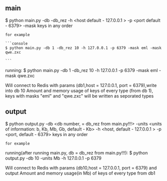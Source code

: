 ## main

$ python main.py -db <db number> -db_rez <db to write rezult number> -h <host default - 127.0.0.1 > -p <port default - 6379> -mask <add special mask>
keys in any order

    for example 

    ```console 
    $ python main.py -db 1 -db_rez 10 -h 127.0.0.1 -p 6379 -mask eml -mask qwe.zxc

    ```
    
  
running:
$ python main.py -db 1 -db_rez 10 -h 127.0.0.1 -p 6379 -mask eml -mask qwe.zxc

Will connect to Redis with params (db1,host = 127.0.0.1, port = 6379),write into db 10
Amount and memory usage of keys of every type (from db 1), keys with masks "eml" and "qwe.zxc" will be written as seporated types


## output

$ python output.py -db <db number, = db_rez from main.py!!!> -units <units of information: b, Kb, Mb, Gb, default - Kb> -h <host, default - 127.0.0.1 > -p <port, default - 6379>
keys in any order

    for example 

running(after running main.py, db = db_rez from main.py!!!):
$ python output.py -db 10 -units Mb -h 127.0.0.1 -p 6379

Will connect to Redis with params (db10,host = 127.0.0.1, port = 6379) and output 
Amount and memory usage(in Mb) of keys of every type from db1
